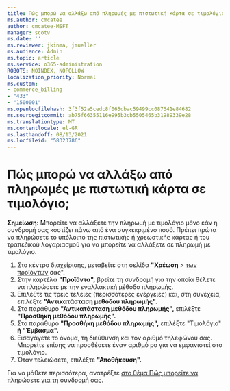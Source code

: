 ```yaml
---
title: Πώς μπορώ να αλλάξω από πληρωμές με πιστωτική κάρτα σε τιμολόγιο;
ms.author: cmcatee
author: cmcatee-MSFT
manager: scotv
ms.date: ''
ms.reviewer: jkinma, jmueller
ms.audience: Admin
ms.topic: article
ms.service: o365-administration
ROBOTS: NOINDEX, NOFOLLOW
localization_priority: Normal
ms.custom:
- commerce_billing
- "433"
- "1500001"
ms.openlocfilehash: 3f3f52a5cedc8f065dbac59499cc087641e84682
ms.sourcegitcommit: ab75f66355116e995b3cb5505465b31989339e28
ms.translationtype: MT
ms.contentlocale: el-GR
ms.lasthandoff: 08/13/2021
ms.locfileid: "58323786"
---
```

# <a name="how-do-i-change-from-credit-card-payments-to-invoice"></a>Πώς μπορώ να αλλάξω από πληρωμές με πιστωτική κάρτα σε τιμολόγιο;

**Σημείωση:** Μπορείτε να αλλάξετε την πληρωμή με τιμολόγιο μόνο εάν η συνδρομή σας κοστίζει πάνω από ένα συγκεκριμένο ποσό. Πρέπει πρώτα να πληρώσετε το υπόλοιπο της πιστωτικής ή χρεωστικής κάρτας ή του τραπεζικού λογαριασμού για να μπορείτε να αλλάξετε σε πληρωμή με τιμολόγιο.

1. Στο κέντρο διαχείρισης, μεταβείτε στη σελίδα **"Χρέωση**  >  [των προϊόντων](https://go.microsoft.com/fwlink/p/?linkid=842054) σας".
2. Στην καρτέλα **"Προϊόντα",** βρείτε τη συνδρομή για την οποία θέλετε να πληρώσετε με την εναλλακτική μέθοδο πληρωμής.
3. Επιλέξτε τις τρεις τελείες (περισσότερες ενέργειες) και, στη συνέχεια, επιλέξτε **"Αντικατάσταση μεθόδου πληρωμής".**
4. Στο παράθυρο **"Αντικατάσταση μεθόδου πληρωμής",** επιλέξτε **"Προσθήκη μεθόδου πληρωμής".**
5. Στο παράθυρο **"Προσθήκη μεθόδου πληρωμής",** επιλέξτε "Τιμολόγιο" **ή "Έμβασμα".**
6. Εισαγάγετε το όνομα, τη διεύθυνση και τον αριθμό τηλεφώνου σας. Μπορείτε επίσης να προσθέσετε έναν αριθμό po για να εμφανιστεί στο τιμολόγιο.
7. Όταν τελειώσετε, επιλέξτε **"Αποθήκευση".**

Για να μάθετε περισσότερα, ανατρέξτε [στο θέμα Πώς μπορείτε να πληρώσετε για τη συνδρομή σας.](https://docs.microsoft.com/microsoft-365/commerce/billing-and-payments/pay-for-your-subscription)